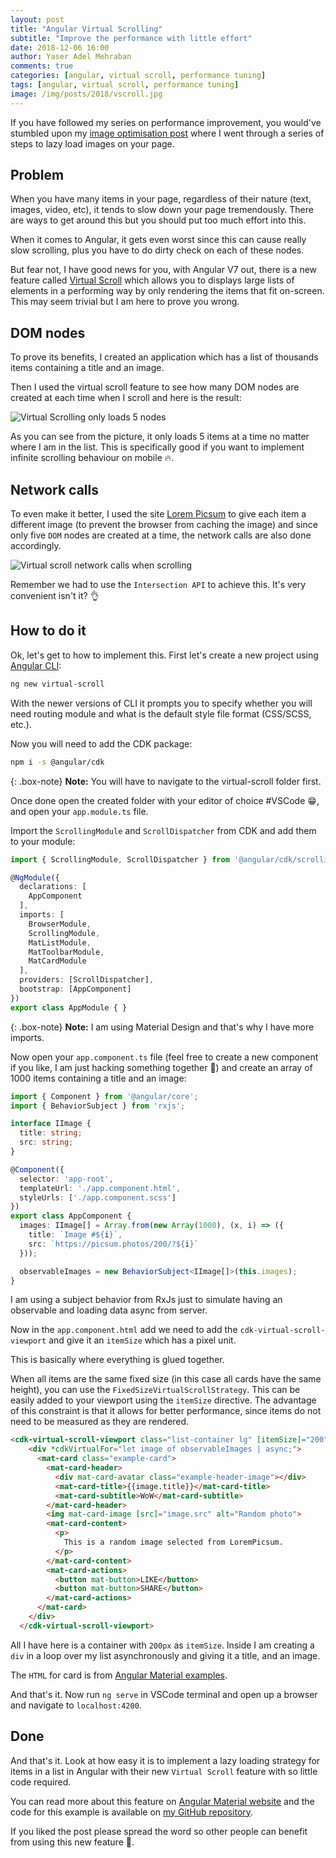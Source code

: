 ```yaml
---
layout: post
title: "Angular Virtual Scrolling"
subtitle: "Improve the performance with little effort"
date: 2018-12-06 16:00
author: Yaser Adel Mehraban
comments: true
categories: [angular, virtual scroll, performance tuning]
tags: [angular, virtual scroll, performance tuning]
image: /img/posts/2018/vscroll.jpg
---
```


If you have followed my series on performance improvement, you would've stumbled upon my [image optimisation post](/2018/11/10/web-perf-4) where I went through a series of steps to lazy load images on your page.

## Problem
When you have many items in your page, regardless of their nature (text, images, video, etc), it tends to slow down your page tremendously. There are ways to get around this but you should put too much effort into this.

When it comes to Angular, it gets even worst since this can cause really slow scrolling, plus you have to do dirty check on each of these nodes.

But fear not, I have good news for you, with Angular V7 out, there is a new feature called [Virtual Scroll](https://material.angular.io/cdk/scrolling/overview) which allows you to displays large lists of elements in a performing way by only rendering the items that fit on-screen. This may seem trivial but I am here to prove you wrong.

## DOM nodes
To prove its benefits, I created an application which has a list of thousands items containing a title and an image.

Then I used the virtual scroll feature to see how many DOM nodes are created at each time when I scroll and here is the result:

![Virtual Scrolling only loads 5 nodes](/img/posts/2018/vscrolldom.gif)

As you can see from the picture, it only loads 5 items at a time no matter where I am in the list. This is specifically good if you want to implement infinite scrolling behaviour on mobile 🔥.

## Network calls
To even make it better, I used the site [Lorem Picsum](https://picsum.photos/) to give each item a different image (to prevent the browser from caching the image) and since only five `DOM` nodes are created at a time, the network calls are also done accordingly.

![Virtual scroll network calls when scrolling](/img/posts/2018/vscrollnetcall.gif)

Remember we had to use the `Intersection API` to achieve this. It's very convenient isn't it? 👌

## How to do it

Ok, let's get to how to implement this. First let's create a new project using [Angular CLI](https://cli.angular.io/):

```bash
ng new virtual-scroll
```

With the newer versions of CLI it prompts you to specify whether you will need routing module and what is the default style file format (CSS/SCSS, etc.).

Now you will need to add the CDK package:

```bash
npm i -s @angular/cdk
```
{: .box-note}
**Note:** You will have to navigate to the virtual-scroll folder first.

Once done open the created folder with your editor of choice #VSCode 😁, and open your `app.module.ts` file.

Import the `ScrollingModule` and `ScrollDispatcher` from CDK and add them to your module:

```ts
import { ScrollingModule, ScrollDispatcher } from '@angular/cdk/scrolling';

@NgModule({
  declarations: [
    AppComponent
  ],
  imports: [
    BrowserModule,
    ScrollingModule,
    MatListModule,
    MatToolbarModule,
    MatCardModule
  ],
  providers: [ScrollDispatcher],
  bootstrap: [AppComponent]
})
export class AppModule { }
```

{: .box-note}
**Note:** I am using Material Design and that's why I have more imports.

Now open your `app.component.ts` file (feel free to create a new component if you like, I am just hacking something together 🤷‍) and create an array of 1000 items containing a title and an image:

```ts
import { Component } from '@angular/core';
import { BehaviorSubject } from 'rxjs';

interface IImage {
  title: string;
  src: string;
}

@Component({
  selector: 'app-root',
  templateUrl: './app.component.html',
  styleUrls: ['./app.component.scss']
})
export class AppComponent {
  images: IImage[] = Array.from(new Array(1000), (x, i) => ({
    title: `Image #${i}`,
    src: `https://picsum.photos/200/?${i}`
  }));

  observableImages = new BehaviorSubject<IImage[]>(this.images);
}
```

I am using a subject behavior from RxJs just to simulate having an observable and loading data async from server.

Now in the `app.component.html` add we need to add the `cdk-virtual-scroll-viewport` and give it an `itemSize` which has a pixel unit.

This is basically where everything is glued together.

When all items are the same fixed size (in this case all cards have the same height), you can use the `FixedSizeVirtualScrollStrategy`. This can be easily added to your viewport using the `itemSize` directive. The advantage of this constraint is that it allows for better performance, since items do not need to be measured as they are rendered.

```html
<cdk-virtual-scroll-viewport class="list-container lg" [itemSize]="200">
    <div *cdkVirtualFor="let image of observableImages | async;">
      <mat-card class="example-card">
        <mat-card-header>
          <div mat-card-avatar class="example-header-image"></div>
          <mat-card-title>{{image.title}}</mat-card-title>
          <mat-card-subtitle>WoW</mat-card-subtitle>
        </mat-card-header>
        <img mat-card-image [src]="image.src" alt="Random photo">
        <mat-card-content>
          <p>
            This is a random image selected from LoremPicsum.
          </p>
        </mat-card-content>
        <mat-card-actions>
          <button mat-button>LIKE</button>
          <button mat-button>SHARE</button>
        </mat-card-actions>
      </mat-card>
    </div>
  </cdk-virtual-scroll-viewport>
```

All I have here is a container with `200px` as `itemSize`. Inside I am creating a `div` in a loop over my list asynchronously and giving it a title, and an image.

The `HTML` for  card is from [Angular Material examples](https://material.angular.io/components/card/examples).

And that's it. Now run `ng serve` in VSCode terminal and open up a browser and navigate to `localhost:4200`.

## Done
And that's it. Look at how easy it is to implement a lazy loading strategy for items in a list in Angular with their new `Virtual Scroll` feature with so little code required.

You can read more about this feature on [Angular Material website](https://material.angular.io/cdk/scrolling/overview) and the code for this example is available on [my GitHub repository]().

If you liked the post please spread the word so other people can benefit from using this new feature 🙏.